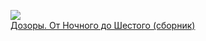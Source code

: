 ![](Дозоры.%20От Ночного%20до Шестого%20(сборник).jpg)  
[Дозоры. От Ночного до Шестого (сборник)](Дозоры.%20От Ночного%20до Шестого%20(сборник).txt)
